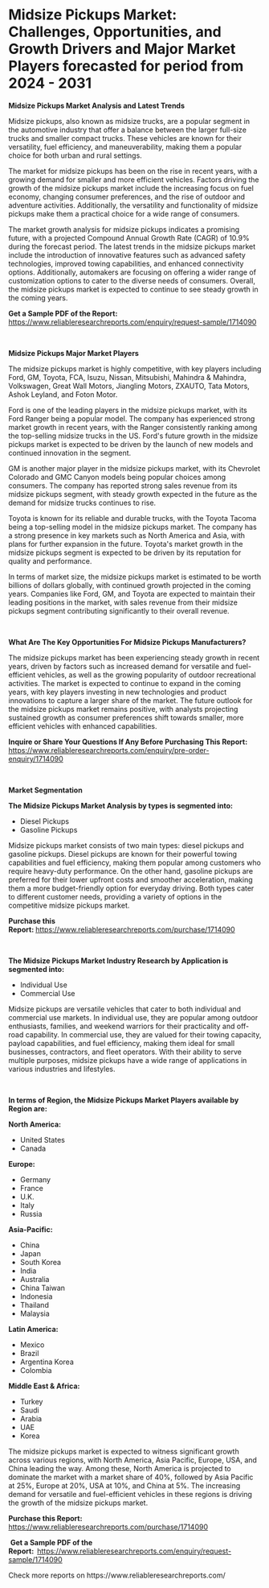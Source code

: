 <p><h1>Midsize Pickups Market: Challenges, Opportunities, and Growth Drivers and Major Market Players forecasted for period from 2024 - 2031</h1></p><p><strong>Midsize Pickups Market Analysis and Latest Trends</strong></p>
<p><p>Midsize pickups, also known as midsize trucks, are a popular segment in the automotive industry that offer a balance between the larger full-size trucks and smaller compact trucks. These vehicles are known for their versatility, fuel efficiency, and maneuverability, making them a popular choice for both urban and rural settings.</p><p>The market for midsize pickups has been on the rise in recent years, with a growing demand for smaller and more efficient vehicles. Factors driving the growth of the midsize pickups market include the increasing focus on fuel economy, changing consumer preferences, and the rise of outdoor and adventure activities. Additionally, the versatility and functionality of midsize pickups make them a practical choice for a wide range of consumers.</p><p>The market growth analysis for midsize pickups indicates a promising future, with a projected Compound Annual Growth Rate (CAGR) of 10.9% during the forecast period. The latest trends in the midsize pickups market include the introduction of innovative features such as advanced safety technologies, improved towing capabilities, and enhanced connectivity options. Additionally, automakers are focusing on offering a wider range of customization options to cater to the diverse needs of consumers. Overall, the midsize pickups market is expected to continue to see steady growth in the coming years.</p></p>
<p><strong>Get a Sample PDF of the Report:&nbsp;</strong> <a href="https://www.reliableresearchreports.com/enquiry/request-sample/1714090">https://www.reliableresearchreports.com/enquiry/request-sample/1714090</a></p>
<p>&nbsp;</p>
<p><strong>Midsize Pickups Major Market Players</strong></p>
<p><p>The midsize pickups market is highly competitive, with key players including Ford, GM, Toyota, FCA, Isuzu, Nissan, Mitsubishi, Mahindra & Mahindra, Volkswagen, Great Wall Motors, Jiangling Motors, ZXAUTO, Tata Motors, Ashok Leyland, and Foton Motor. </p><p>Ford is one of the leading players in the midsize pickups market, with its Ford Ranger being a popular model. The company has experienced strong market growth in recent years, with the Ranger consistently ranking among the top-selling midsize trucks in the US. Ford's future growth in the midsize pickups market is expected to be driven by the launch of new models and continued innovation in the segment.</p><p>GM is another major player in the midsize pickups market, with its Chevrolet Colorado and GMC Canyon models being popular choices among consumers. The company has reported strong sales revenue from its midsize pickups segment, with steady growth expected in the future as the demand for midsize trucks continues to rise.</p><p>Toyota is known for its reliable and durable trucks, with the Toyota Tacoma being a top-selling model in the midsize pickups market. The company has a strong presence in key markets such as North America and Asia, with plans for further expansion in the future. Toyota's market growth in the midsize pickups segment is expected to be driven by its reputation for quality and performance.</p><p>In terms of market size, the midsize pickups market is estimated to be worth billions of dollars globally, with continued growth projected in the coming years. Companies like Ford, GM, and Toyota are expected to maintain their leading positions in the market, with sales revenue from their midsize pickups segment contributing significantly to their overall revenue.</p></p>
<p>&nbsp;</p>
<p><strong>What Are The Key Opportunities For Midsize Pickups Manufacturers?</strong></p>
<p><p>The midsize pickups market has been experiencing steady growth in recent years, driven by factors such as increased demand for versatile and fuel-efficient vehicles, as well as the growing popularity of outdoor recreational activities. The market is expected to continue to expand in the coming years, with key players investing in new technologies and product innovations to capture a larger share of the market. The future outlook for the midsize pickups market remains positive, with analysts projecting sustained growth as consumer preferences shift towards smaller, more efficient vehicles with enhanced capabilities.</p></p>
<p><strong>Inquire or Share Your Questions If Any Before Purchasing This Report:</strong> <a href="https://www.reliableresearchreports.com/enquiry/pre-order-enquiry/1714090">https://www.reliableresearchreports.com/enquiry/pre-order-enquiry/1714090</a></p>
<p>&nbsp;</p>
<p><strong>Market Segmentation</strong></p>
<p><strong>The Midsize Pickups Market Analysis by types is segmented into:</strong></p>
<p><ul><li>Diesel Pickups</li><li>Gasoline Pickups</li></ul></p>
<p><p>Midsize pickups market consists of two main types: diesel pickups and gasoline pickups. Diesel pickups are known for their powerful towing capabilities and fuel efficiency, making them popular among customers who require heavy-duty performance. On the other hand, gasoline pickups are preferred for their lower upfront costs and smoother acceleration, making them a more budget-friendly option for everyday driving. Both types cater to different customer needs, providing a variety of options in the competitive midsize pickups market.</p></p>
<p><strong>Purchase this Report:&nbsp;</strong><a href="https://www.reliableresearchreports.com/purchase/1714090">https://www.reliableresearchreports.com/purchase/1714090</a></p>
<p>&nbsp;</p>
<p><strong>The Midsize Pickups Market Industry Research by Application is segmented into:</strong></p>
<p><ul><li>Individual Use</li><li>Commercial Use</li></ul></p>
<p><p>Midsize pickups are versatile vehicles that cater to both individual and commercial use markets. In individual use, they are popular among outdoor enthusiasts, families, and weekend warriors for their practicality and off-road capability. In commercial use, they are valued for their towing capacity, payload capabilities, and fuel efficiency, making them ideal for small businesses, contractors, and fleet operators. With their ability to serve multiple purposes, midsize pickups have a wide range of applications in various industries and lifestyles.</p></p>
<p>&nbsp;</p>
<p><strong>In terms of Region, the Midsize Pickups Market Players available by Region are:</strong></p>
<p>
    <p> <strong> North America: </strong>
        <ul>
            <li>United States</li>
            <li>Canada</li>
        </ul>
        </p> 
    <p> <strong> Europe: </strong>
        <ul>
            <li>Germany</li>
            <li>France</li>
            <li>U.K.</li>
            <li>Italy</li>
            <li>Russia</li>
        </ul>
        </p> 
    <p> <strong> Asia-Pacific: </strong>
        <ul>
            <li>China</li>
            <li>Japan</li>
            <li>South Korea</li>
            <li>India</li>
            <li>Australia</li>
            <li>China Taiwan</li>
            <li>Indonesia</li>
            <li>Thailand</li>
            <li>Malaysia</li>
        </ul>
        </p> 
    <p> <strong> Latin America: </strong>
        <ul>
            <li>Mexico</li>
            <li>Brazil</li>
            <li>Argentina Korea</li>
            <li>Colombia</li>
        </ul>
        </p> 
    <p> <strong> Middle East & Africa: </strong>
        <ul>
            <li>Turkey</li>
            <li>Saudi</li>
            <li>Arabia</li>
            <li>UAE</li>
            <li>Korea</li>
        </ul>
    </p>
    </p>
<p><p>The midsize pickups market is expected to witness significant growth across various regions, with North America, Asia Pacific, Europe, USA, and China leading the way. Among these, North America is projected to dominate the market with a market share of 40%, followed by Asia Pacific at 25%, Europe at 20%, USA at 10%, and China at 5%. The increasing demand for versatile and fuel-efficient vehicles in these regions is driving the growth of the midsize pickups market.</p></p>
<p><strong>Purchase this Report: </strong><a href="https://www.reliableresearchreports.com/purchase/1714090">https://www.reliableresearchreports.com/purchase/1714090</a></p>
<p>&nbsp;<strong>Get a Sample PDF of the Report:&nbsp;&nbsp;</strong><a href="https://www.reliableresearchreports.com/enquiry/request-sample/1714090">https://www.reliableresearchreports.com/enquiry/request-sample/1714090</a></p>
<p><strong></strong></p>
<p>Check more reports on https://www.reliableresearchreports.com/</p>